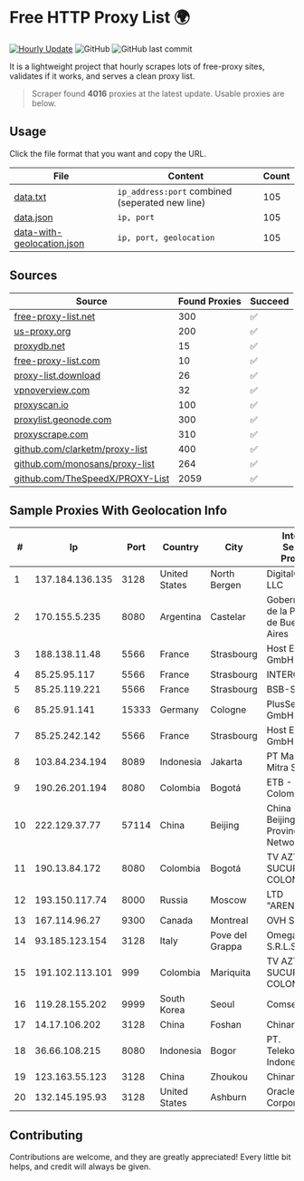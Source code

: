 
# Free HTTP Proxy List 🌍

[![Hourly Update](https://github.com/mertguvencli/http-proxy-list/actions/workflows/main.yml/badge.svg?branch=main)](https://github.com/mertguvencli/http-proxy-list/actions/workflows/main.yml)
![GitHub](https://img.shields.io/github/license/mertguvencli/http-proxy-list)
![GitHub last commit](https://img.shields.io/github/last-commit/mertguvencli/http-proxy-list)

It is a lightweight project that hourly scrapes lots of free-proxy sites, validates if it works, and serves a clean proxy list.


> Scraper found **4016** proxies at the latest update. Usable proxies are below.

## Usage

Click the file format that you want and copy the URL.


|File|Content|Count|
|----|-------|-----|
|[data.txt](https://raw.githubusercontent.com/mertguvencli/http-proxy-list/main/proxy-list/data.txt)|`ip_address:port` combined (seperated new line)|105|
|[data.json](https://raw.githubusercontent.com/mertguvencli/http-proxy-list/main/proxy-list/data.json)|`ip, port`|105|
|[data-with-geolocation.json](https://raw.githubusercontent.com/mertguvencli/http-proxy-list/main/proxy-list/data-with-geolocation.json)|`ip, port, geolocation`|105|

## Sources

|Source|Found Proxies|Succeed|
|------|-------------|-------|
|[free-proxy-list.net](https://free-proxy-list.net)|300|✅|
|[us-proxy.org](https://www.us-proxy.org)|200|✅|
|[proxydb.net](http://proxydb.net)|15|✅|
|[free-proxy-list.com](https://free-proxy-list.com/?page=&port=&type%5B%5D=http&type%5B%5D=https&up_time=0&search=Search)|10|✅|
|[proxy-list.download](https://www.proxy-list.download/HTTP)|26|✅|
|[vpnoverview.com](https://vpnoverview.com/privacy/anonymous-browsing/free-proxy-servers)|32|✅|
|[proxyscan.io](https://www.proxyscan.io)|100|✅|
|[proxylist.geonode.com](https://proxylist.geonode.com/api/proxy-list?limit=300&page=1&sort_by=lastChecked&sort_type=desc&protocols=http,https)|300|✅|
|[proxyscrape.com](https://api.proxyscrape.com/v2/?request=displayproxies&protocol=http&timeout=10000&country=all&ssl=all&anonymity=all)|310|✅|
|[github.com/clarketm/proxy-list](https://raw.githubusercontent.com/clarketm/proxy-list/master/proxy-list-raw.txt)|400|✅|
|[github.com/monosans/proxy-list](https://raw.githubusercontent.com/monosans/proxy-list/main/proxies/http.txt)|264|✅|
|[github.com/TheSpeedX/PROXY-List](https://raw.githubusercontent.com/TheSpeedX/PROXY-List/master/http.txt)|2059|✅|


## Sample Proxies With Geolocation Info

|#|Ip|Port|Country|City|Internet Service Provider|
|-|--|----|-------|----|-------------------------|
|1|137.184.136.135|3128|United States|North Bergen|DigitalOcean, LLC|
|2|170.155.5.235|8080|Argentina|Castelar|Gobernacion de la Provincia de Buenos Aires|
|3|188.138.11.48|5566|France|Strasbourg|Host Europe GmbH|
|4|85.25.95.117|5566|France|Strasbourg|INTERGENIA|
|5|85.25.119.221|5566|France|Strasbourg|BSB-SERVICE|
|6|85.25.91.141|15333|Germany|Cologne|PlusServer GmbH|
|7|85.25.242.142|5566|France|Strasbourg|Host Europe GmbH|
|8|103.84.234.194|8089|Indonesia|Jakarta|PT Maxindo Mitra Solusi|
|9|190.26.201.194|8080|Colombia|Bogotá|ETB - Colombia|
|10|222.129.37.77|57114|China|Beijing|China Unicom Beijing Province Network|
|11|190.13.84.172|8080|Colombia|Bogotá|TV AZTECA SUCURSAL COLOMBIA|
|12|193.150.117.74|8000|Russia|Moscow|LTD "ARENTEL"|
|13|167.114.96.27|9300|Canada|Montreal|OVH SAS|
|14|93.185.123.154|3128|Italy|Pove del Grappa|Omegacom S.R.L.S.|
|15|191.102.113.101|999|Colombia|Mariquita|TV AZTECA SUCURSAL COLOMBIA|
|16|119.28.155.202|9999|South Korea|Seoul|ComsenzNet|
|17|14.17.106.202|3128|China|Foshan|Chinanet|
|18|36.66.108.215|8080|Indonesia|Bogor|PT. Telekomunikasi Indonesia|
|19|123.163.55.123|3128|China|Zhoukou|Chinanet|
|20|132.145.195.93|3128|United States|Ashburn|Oracle Corporation|



## Contributing

Contributions are welcome, and they are greatly appreciated! Every
little bit helps, and credit will always be given.


